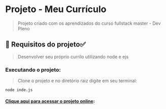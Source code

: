 # Projeto - Meu Currículo

> Projeto criado com os aprendizados do curso fullstack master - Dev Pleno

## :rocket: Requisitos do projeto:white_check_mark:

> Desenvolver seu próprio currílo utilizando node e ejs

### Executando o projeto:

> Clone o projeto e no diretório raiz digite em seu terminal:

```
node inde.js

```

#### [Clique aqui para acessar o projeto online](https://app-meu-curriculo.herokuapp.com):

